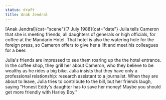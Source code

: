 ```yaml
---
status: draft
title: Anak Jendral
---
```

[Anak Jendral]{cat="scene"}[7 July 1988]{cat="date"}  Julia tells Cameron that she is meeting friends, all daughters of generals or high officials, for coffee at the Mandarin Hotel. That hotel is also the watering hole for the foreign press, so Cameron offers to give her a lift and meet his colleagues for a beer. 

Julia's friends are impressed to see them roaring up the the hotel entrance. In the coffee shop, they grill her about Cameron, who they believe to be wealthy as he rides a big bike. Julia insists that they have only a professional relationship: research assistant to a journalist. When they are about to leave, Julia tries to contribute to the bill, but her friends laugh, saying "Honest Eddy's daughter has to save her money! Maybe you should get more friendly with Harley Boy." 



